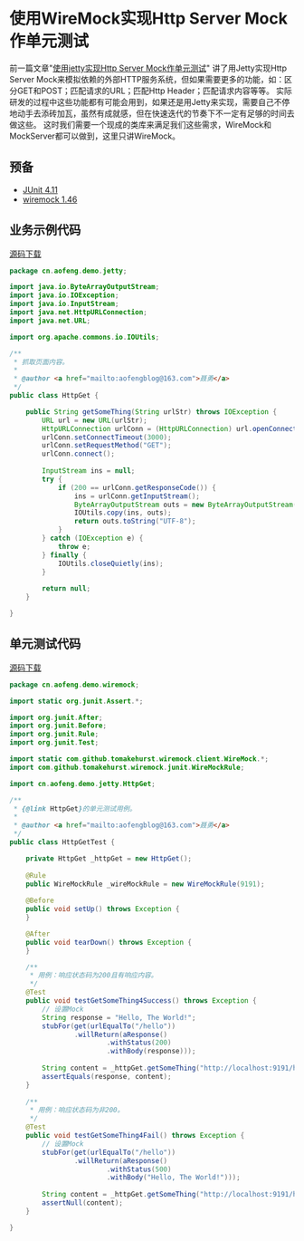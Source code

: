 使用WireMock实现Http Server Mock作单元测试
===
前一篇文章"[使用jetty实现Http Server Mock作单元测试](http://aofengblog.blog.163.com/blog/static/631702120144581541484/)"
讲了用Jetty实现Http Server Mock来模拟依赖的外部HTTP服务系统，但如果需要更多的功能，如：区分GET和POST；匹配请求的URL；匹配Http Header；匹配请求内容等等。
实际研发的过程中这些功能都有可能会用到，如果还是用Jetty来实现，需要自己不停地动手去添砖加瓦，虽然有成就感，但在快速迭代的节奏下不一定有足够的时间去做这些。
这时我们需要一个现成的类库来满足我们这些需求，WireMock和MockServer都可以做到，这里只讲WireMock。

预备
---
* [JUnit 4.11](http://junit.org/)
* [wiremock 1.46](http://wiremock.org/)

业务示例代码
---
[源码下载](https://raw.githubusercontent.com/aofeng/JavaDemo/master/src/cn/aofeng/demo/jetty/HttpGet.java)
```java
package cn.aofeng.demo.jetty;

import java.io.ByteArrayOutputStream;
import java.io.IOException;
import java.io.InputStream;
import java.net.HttpURLConnection;
import java.net.URL;

import org.apache.commons.io.IOUtils;

/**
 * 抓取页面内容。
 * 
 * @author <a href="mailto:aofengblog@163.com">聂勇</a>
 */
public class HttpGet {

    public String getSomeThing(String urlStr) throws IOException {
        URL url = new URL(urlStr);
        HttpURLConnection urlConn = (HttpURLConnection) url.openConnection();
        urlConn.setConnectTimeout(3000);
        urlConn.setRequestMethod("GET");
        urlConn.connect();
        
        InputStream ins = null;
        try {
            if (200 == urlConn.getResponseCode()) {
                ins = urlConn.getInputStream();
                ByteArrayOutputStream outs = new ByteArrayOutputStream(1024);
                IOUtils.copy(ins, outs);
                return outs.toString("UTF-8");
            }
        } catch (IOException e) {
            throw e;
        } finally {
            IOUtils.closeQuietly(ins);
        }
        
        return null;
    }

}
```

单元测试代码
---
[源码下载](https://raw.githubusercontent.com/aofeng/JavaDemo/master/src/cn/aofeng/demo/wiremock/HttpGetTest.java)
```java
package cn.aofeng.demo.wiremock;

import static org.junit.Assert.*;

import org.junit.After;
import org.junit.Before;
import org.junit.Rule;
import org.junit.Test;

import static com.github.tomakehurst.wiremock.client.WireMock.*;
import com.github.tomakehurst.wiremock.junit.WireMockRule;

import cn.aofeng.demo.jetty.HttpGet;

/**
 * {@link HttpGet}的单元测试用例。
 * 
 * @author <a href="mailto:aofengblog@163.com">聂勇</a>
 */
public class HttpGetTest {

    private HttpGet _httpGet = new HttpGet();
    
    @Rule
    public WireMockRule _wireMockRule = new WireMockRule(9191);
    
    @Before
    public void setUp() throws Exception {
    }

    @After
    public void tearDown() throws Exception {
    }

    /**
     * 用例：响应状态码为200且有响应内容。
     */
    @Test
    public void testGetSomeThing4Success() throws Exception {
        // 设置Mock
        String response = "Hello, The World!";
        stubFor(get(urlEqualTo("/hello"))
                .willReturn(aResponse()
                        .withStatus(200)
                        .withBody(response)));
        
        String content = _httpGet.getSomeThing("http://localhost:9191/hello");
        assertEquals(response, content);
    }
    
    /**
     * 用例：响应状态码为非200。
     */
    @Test
    public void testGetSomeThing4Fail() throws Exception {
        // 设置Mock
        stubFor(get(urlEqualTo("/hello"))
                .willReturn(aResponse()
                        .withStatus(500)
                        .withBody("Hello, The World!")));
        
        String content = _httpGet.getSomeThing("http://localhost:9191/hello");
        assertNull(content);
    }

}
```